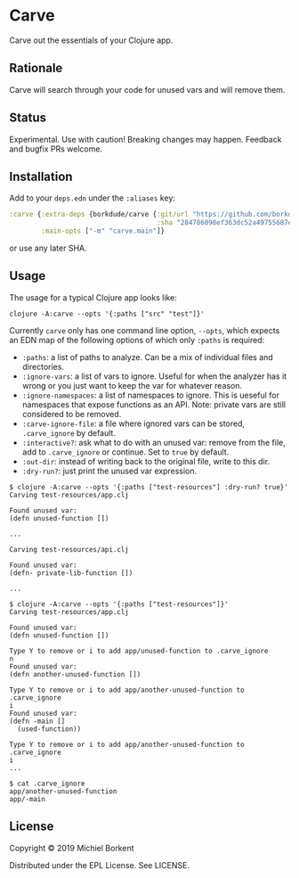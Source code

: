 # Carve

Carve out the essentials of your Clojure app.

## Rationale

Carve will search through your code for unused vars and will remove them.

## Status

Experimental. Use with caution! Breaking changes may happen. Feedback and bugfix PRs welcome.

## Installation

Add to your `deps.edn` under the `:aliases` key:

``` clojure
:carve {:extra-deps {borkdude/carve {:git/url "https://github.com/borkdude/carve"
                                     :sha "284786098ef363dc52a49755687e9eb87ca41f59"}}
        :main-opts ["-m" "carve.main"]}
```

or use any later SHA.

## Usage

The usage for a typical Clojure app looks like:

```
clojure -A:carve --opts '{:paths ["src" "test"]}'
```

Currently `carve` only has one command line option, `--opts`, which
expects an EDN map of the following options of which only `:paths` is required:

- `:paths`: a list of paths to analyze. Can be a mix of individual files and directories.
- `:ignore-vars`: a list of vars to ignore. Useful for when the analyzer has it wrong or you just want to keep the var for whatever reason.
- `:ignore-namespaces`: a list of namespaces to ignore. This is ueseful for namespaces that expose functions as an API. Note: private vars are
  still considered to be removed.
- `:carve-ignore-file`: a file where ignored vars can be stored, `.carve_ignore`
  by default.
- `:interactive?`: ask what to do with an unused var: remove from the file, add
  to `.carve_ignore` or continue. Set to `true` by default.
- `:out-dir`: instead of writing back to the original file, write to this dir.
- `:dry-run?`: just print the unused var expression.

``` shell
$ clojure -A:carve --opts '{:paths ["test-resources"] :dry-run? true}'
Carving test-resources/app.clj

Found unused var:
(defn unused-function [])

...

Carving test-resources/api.clj

Found unused var:
(defn- private-lib-function [])

...
```

``` shell
$ clojure -A:carve --opts '{:paths ["test-resources"]}'
Carving test-resources/app.clj

Found unused var:
(defn unused-function [])

Type Y to remove or i to add app/unused-function to .carve_ignore
n
Found unused var:
(defn another-unused-function [])

Type Y to remove or i to add app/another-unused-function to .carve_ignore
i
Found unused var:
(defn -main []
  (used-function))

Type Y to remove or i to add app/another-unused-function to .carve_ignore
i
...

$ cat .carve_ignore
app/another-unused-function
app/-main
```

## License

Copyright © 2019 Michiel Borkent

Distributed under the EPL License. See LICENSE.
